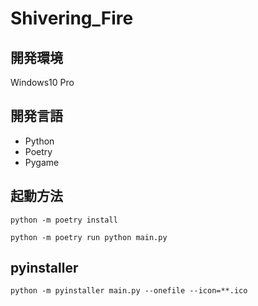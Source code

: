 # Shivering_Fire

## 開発環境

Windows10 Pro

## 開発言語

- Python
- Poetry
- Pygame

## 起動方法

```
python -m poetry install
```

```
python -m poetry run python main.py
```

## pyinstaller

```
python -m pyinstaller main.py --onefile --icon=**.ico
```

